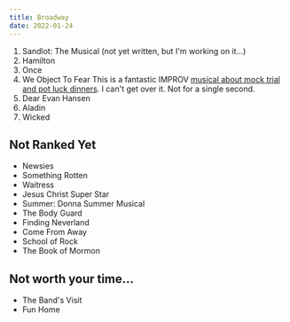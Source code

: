 ```yaml
---
title: Broadway
date: 2022-01-24
---
```


1. <div>Sandlot: The Musical <span class="description">(not yet written, but I'm working on it...)</span></div>
2. Hamilton
3. Once
4. <div>We Object To Fear <span class="description">This is a fantastic IMPROV <a href="https://youtu.be/Ivf58k53nu0" target="_blank">musical about mock trial and pot luck dinners</a>. I can't get over it. Not for a single second.</span></div>
5. Dear Evan Hansen
6. Aladin
7. Wicked

## Not Ranked Yet
* Newsies
* Something Rotten
* Waitress
* Jesus Christ Super Star
* Summer: Donna Summer Musical
* The Body Guard
* Finding Neverland
* Come From Away
* School of Rock
* The Book of Mormon

## Not worth your time...
* The Band's Visit
* Fun Home
